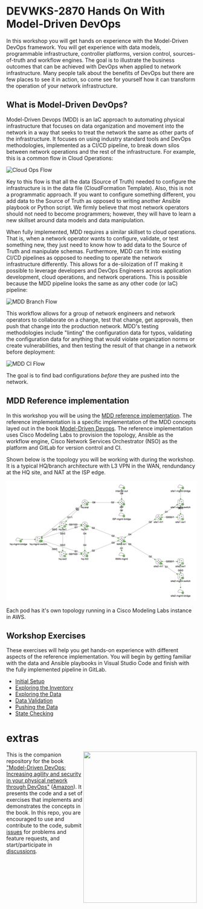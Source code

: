 # DEVWKS-2870 Hands On With Model-Driven DevOps

In this workshop you will get hands on experience with the Model-Driven DevOps framework. You will get experience with data models, programmable infrastructure, controller platforms, version control, sources-of-truth and workflow engines. The goal is to illustrate the business outcomes that can be achieved with DevOps when applied to network infrastructure. Many people talk about the benefits of DevOps but there are few places to see it in action, so come see for yourself how it can transform the operation of your network infrastructure.

## What is Model-Driven DevOps?

Model-Driven Devops (MDD) is an IaC approach to automating physical infrastructure that focuses on data organization and movement into the network in a way that seeks to treat the network the same as other parts of the infrastructure.  It focuses on using industry standard tools and DevOps methodologies, implemented as a CI/CD pipeline, to break down silos between network operations and the rest of the infrastructure.  For example, this is a common flow in Cloud Operations:

![Cloud Ops Flow](exercises/cloud_ops_flow.png?raw=true "Cloud Ops Flow")

Key to this flow is that all the data (Source of Truth) needed to configure the infrastructure is in the data file (CloudFormation Template).  Also, this is not a programmatic approach.  If you want to configure something different, you add data to the Source of Truth as opposed to writing another Ansible playbook or Python script.  We firmly believe that most network operators should not need to become programmers; however, they will have to learn a new skillset around data models and data manipulation.

When fully implemented, MDD requires a similar skillset to cloud operations. That is, when a network operator wants to configure, validate, or test something new, they just need to know how to add data to the Source of Truth and manipulate schemas. Furthermore, MDD can fit into existing CI/CD pipelines as opposed to needing to operate the network infrastructure differently. This allows for a de-siloization of IT making it possible to leverage developers and DevOps Engineers across application development, cloud operations, and network operations. This is possible because the MDD pipeline looks the same as any other code (or IaC) pipeline:

![MDD Branch Flow](exercises/mdd_branching.png?raw=true "MDD Branch Flow")

This workflow allows for a group of network engineers and network operators to collaborate on a change, test that change, get approvals, then push that change into the production network.  MDD's testing methodologies include "linting" the configuration data for typos, validating the configuration data for anything that would violate organization norms or create vulnerabilities, and then testing the result of that change in a network before deployment:

![MDD CI Flow](exercises/mdd_ci_flow.png?raw=true "MDD CI Flow")

The goal is to find bad configurations *before* they are pushed into the network.

## MDD Reference implementation

In this workshop you will be using the [MDD reference implementation](https://github.com/model-driven-devops/mdd). The reference implementation is a specific implementation of the MDD concepts layed out in the book [Model-Driven Devops](www.informit.com/MDD). The reference implementation uses Cisco Modeling Labs to provision the topology, Ansible as the workflow engine, Cisco Network Services Orchestrator (NSO) as the platform and GitLab for version control and CI.

Shown below is the topology you will be working with during the workshop.  It is a typical HQ/branch architecture with L3 VPN in the WAN, rendundancy at the HQ site, and NAT at the ISP edge.

![MDD Reference Topology](exercises/mdd_topo.png?raw=true "MDD Reference Topology")

Each pod has it's own topology running in a Cisco Modeling Labs instance in AWS.

## Workshop Exercises

These exercises will help you get hands-on experience with different aspects of the reference implementation. You will begin by getting familiar with the data and Ansible playbooks in Visual Studio Code and finish with the fully implemented pipeline in GitLab.

* [Initial Setup](exercises/initial-setup.md#initial-setup)
* [Exploring the Inventory](exercises/explore-inventory.md#exploring-the-inventory)
* [Exploring the Data](exercises/explore-data.md#exploring-the-data)
* [Data Validation](exercises/data-validation.md#data-validation)
* [Pushing the Data](exercises/push-data.md#pushing-data)
* [State Checking](exercises/check-state.md#state-checking)


# extras

<img align="right" width="300" height="400" src="exercises/MDD-Book-Cover.png">

This is the companion repository for the book ["Model-Driven DevOps: Increasing agility and security in your physical network through DevOps"](https://www.informit.com/store/model-driven-devops-increasing-agility-and-security-9780137644674)
([Amazon](https://www.amazon.com/Model-driven-Devops-Increasing-Security-Physical/dp/0137644671/ref=sr_1_1?crid=1X8MTIAXRKLMI&keywords=model-driven+devops&qid=1650992113&sprefix=model-driven+devop%2Caps%2C202&sr=8-1)).  It presents the code and a set
of exercises that implements and demonstrates the concepts in the book.  In this repo, you are encouraged to use and contribute to
the code, submit [issues](https://github.com/model-driven-devops/mdd/issues) for problems and feature requests, and start/participate in
[discussions](https://github.com/model-driven-devops/mdd/discussions).